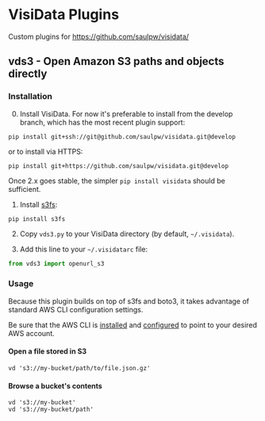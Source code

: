 # VisiData Plugins

Custom plugins for https://github.com/saulpw/visidata/

## vds3 - Open Amazon S3 paths and objects directly

### Installation

0. Install VisiData. For now it's preferable to install from the develop branch, which has the most recent plugin support:

```
pip install git+ssh://git@github.com/saulpw/visidata.git@develop
```

or to install via HTTPS:

```
pip install git+https://github.com/saulpw/visidata.git@develop
```

Once 2.x goes stable, the simpler `pip install visidata` should be sufficient.

1. Install [s3fs](https://s3fs.readthedocs.io):

```
pip install s3fs
```

2. Copy `vds3.py` to your VisiData directory (by default, `~/.visidata`).

3. Add this line to your `~/.visidatarc` file:

```python
from vds3 import openurl_s3
```

### Usage

Because this plugin builds on top of s3fs and boto3, it takes advantage of standard AWS CLI configuration settings.

Be sure that the AWS CLI is [installed](https://docs.aws.amazon.com/cli/latest/userguide/cli-chap-install.html) and [configured](https://docs.aws.amazon.com/cli/latest/userguide/cli-chap-configure.html) to point to your desired AWS account.

#### Open a file stored in S3

```
vd 's3://my-bucket/path/to/file.json.gz'
```

#### Browse a bucket's contents

```
vd 's3://my-bucket'
vd 's3://my-bucket/path'
```
